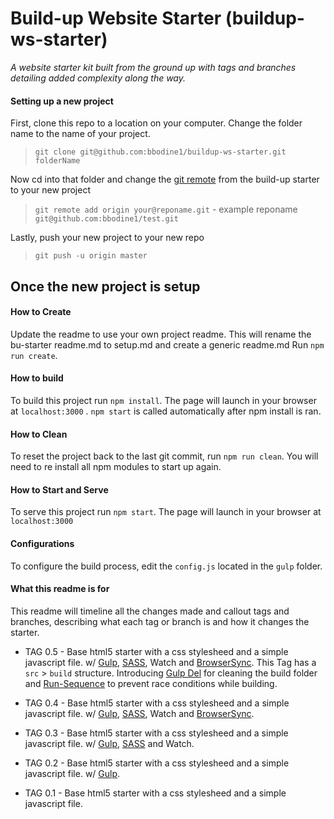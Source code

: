 # Build-up Website Starter (buildup-ws-starter)
_A website starter kit built from the ground up with tags and branches detailing added complexity along the way._

#### Setting up a new project
First, clone this repo to a location on your computer. Change the folder name to the name of your project.
> `git clone git@github.com:bbodine1/buildup-ws-starter.git folderName`

Now cd into that folder and change the [git remote](https://github.com) from the build-up starter to your new project
> `git remote add origin your@reponame.git` - example reponame `git@github.com:bbodine1/test.git`

Lastly, push your new project to your new repo
> `git push -u origin master`

## Once the new project is setup

#### How to Create
Update the readme to use your own project readme. This will rename the bu-starter readme.md to setup.md and create a generic readme.md Run `npm run create`.

#### How to build
To build this project run `npm install`. The page will launch in your browser at `localhost:3000` . `npm start` is called automatically after npm install is ran.

#### How to Clean
To reset the project back to the last git commit, run `npm run clean`. You will need to re install all npm modules to start up again.

#### How to Start and Serve
To serve this project run `npm start`. The page will launch in your browser at `localhost:3000`

#### Configurations
To configure the build process, edit the `config.js` located in the `gulp` folder.

#### What this readme is for
This readme will timeline all the changes made and callout tags and branches, describing what each tag or branch is and how it changes the starter.

- TAG 0.5 - Base html5 starter with a css stylesheed and a simple javascript file. w/
[Gulp](http://bit.ly/1gmLpeH),
[SASS](http://bit.ly/1NQO6Qw),
Watch and
[BrowserSync](http://bit.ly/1eEkTvZ).
This Tag has a `src` > `build` structure. Introducing [Gulp Del](http://bit.ly/1JP19n3) for cleaning the build folder and [Run-Sequence](http://bit.ly/1S8JCFy) to prevent race conditions while building.

- TAG 0.4 - Base html5 starter with a css stylesheed and a simple javascript file. w/
[Gulp](http://bit.ly/1gmLpeH),
[SASS](http://bit.ly/1NQO6Qw),
Watch and
[BrowserSync](http://bit.ly/1eEkTvZ).

- TAG 0.3 - Base html5 starter with a css stylesheed and a simple javascript file. w/
[Gulp](http://bit.ly/1gmLpeH),
[SASS](http://bit.ly/1NQO6Qw) and Watch.

- TAG 0.2 - Base html5 starter with a css stylesheed and a simple javascript file. w/
[Gulp](http://bit.ly/1gmLpeH).

- TAG 0.1 - Base html5 starter with a css stylesheed and a simple javascript file.